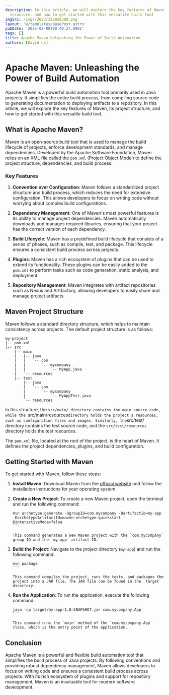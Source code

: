 ```yaml
---
description: In this article, we will explore the key features of Maven, its project
  structure, and how to get started with this versatile build tool
imgSrc: /imgs/2023/326029388.png
layout: '@/templates/BasePost.astro'
pubDate: '2025-02-08T00:40:27.000Z'
tags: []
title: Apache Maven Unleashing the Power of Build Automation
authors: [David Li]
---
```


# Apache Maven: Unleashing the Power of Build Automation

Apache Maven is a powerful build automation tool primarily used in Java projects. It simplifies the entire build process, from compiling source code to generating documentation to deploying artifacts to a repository. In this article, we will explore the key features of Maven, its project structure, and how to get started with this versatile build tool.

## What is Apache Maven?

Maven is an open-source build tool that is used to manage the build lifecycle of projects, enforce development standards, and manage dependencies. Developed by the Apache Software Foundation, Maven relies on an XML file called the `pom.xml` (Project Object Model) to define the project structure, dependencies, and build process.

### Key Features

1. **Convention over Configuration**: Maven follows a standardized project structure and build process, which reduces the need for extensive configuration. This allows developers to focus on writing code without worrying about complex build configurations.

2. **Dependency Management**: One of Maven's most powerful features is its ability to manage project dependencies. Maven automatically downloads and manages required libraries, ensuring that your project has the correct version of each dependency.

3. **Build Lifecycle**: Maven has a predefined build lifecycle that consists of a series of phases, such as compile, test, and package. This lifecycle ensures a consistent build process across projects.

4. **Plugins**: Maven has a rich ecosystem of plugins that can be used to extend its functionality. These plugins can be easily added to the `pom.xml` to perform tasks such as code generation, static analysis, and deployment.

5. **Repository Management**: Maven integrates with artifact repositories such as Nexus and Artifactory, allowing developers to easily share and manage project artifacts.

## Maven Project Structure

Maven follows a standard directory structure, which helps to maintain consistency across projects. The default project structure is as follows:

```
my-project
|-- pom.xml
|-- src
    |-- main
    |   |-- java
    |   |   `-- com
    |   |       `-- mycompany
    |   |           `-- MyApp.java
    |   `-- resources
    |-- test
        |-- java
        |   `-- com
        |       `-- mycompany
        |           `-- MyAppTest.java
        `-- resources
```

In this structure, the `src/main/ directory contains the main source code, while the `src/main/resources` directory holds the project's resources, such as configuration files and images. Similarly, the `src/test/ directory contains the test source code, and the `src/test/resources` directory holds the test resources.

The `pom.xml` file, located at the root of the project, is the heart of Maven. It defines the project dependencies, plugins, and build configuration.

## Getting Started with Maven

To get started with Maven, follow these steps:

1. **Install Maven**: Download Maven from the [official website](https://maven.apache.org/download.cgi) and follow the installation instructions for your operating system.

2. **Create a New Project**: To create a new Maven project, open the terminal and run the following command:

   ````
   mvn archetype:generate -DgroupId=com.mycompany -DartifactId=my-app -DarchetypeArtifactId=maven-archetype-quickstart -DinteractiveMode=false
   ```

   This command generates a new Maven project with the `com.mycompany` group ID and the `my-app` artifact ID.

3. **Build the Project**: Navigate to the project directory (`my-app`) and run the following command:

   ````
   mvn package
   ```

   This command compiles the project, runs the tests, and packages the project into a JAR file. The JAR file can be found in the `target` directory.

4. **Run the Application**: To run the application, execute the following command:

   ````
   java -cp target/my-app-1.0-SNAPSHOT.jar com.mycompany.App
   ```

   This command runs the `main` method of the `com.mycompany.App` class, which is the entry point of the application.

## Conclusion

Apache Maven is a powerful and flexible build automation tool that simplifies the build process of Java projects. By following conventions and providing robust dependency management, Maven allows developers to focus on writing code and ensures a consistent build process across projects. With its rich ecosystem of plugins and support for repository management, Maven is an invaluable tool for modern software development.